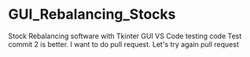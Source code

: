 # GUI_Rebalancing_Stocks
 Stock Rebalancing software with Tkinter GUI
 VS Code testing code
 Test commit 2 is better.
 I want to do pull request.
 Let's try again pull request